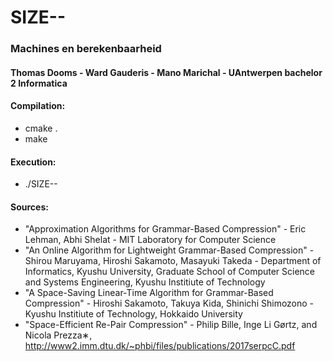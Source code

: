 # SIZE--
### Machines en berekenbaarheid
#### Thomas Dooms - Ward Gauderis - Mano Marichal - UAntwerpen bachelor 2 Informatica

#### Compilation:
 - cmake .
 - make

#### Execution:
 - ./SIZE--

#### Sources:
 - "Approximation Algorithms for Grammar-Based Compression" - Eric Lehman, Abhi Shelat - MIT Laboratory for Computer Science
 - "An Online Algorithm for Lightweight Grammar-Based Compression" - Shirou Maruyama, Hiroshi Sakamoto, Masayuki Takeda - Department of Informatics, Kyushu University, Graduate School of Computer Science and Systems Engineering, Kyushu Institiute of Technology
 - "A Space-Saving Linear-Time Algorithm for Grammar-Based Compression" - Hiroshi Sakamoto, Takuya Kida, Shinichi Shimozono - Kyushu Institiute of Technology, Hokkaido University
 - "Space-Efficient Re-Pair Compression" - Philip Bille, Inge Li Gørtz, and Nicola Prezza∗, http://www2.imm.dtu.dk/~phbi/files/publications/2017serpcC.pdf  